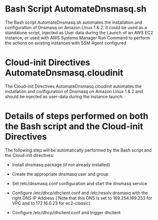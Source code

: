 Bash Script AutomateDnsmasq.sh	
=================================================
The Bash script AutomateDnsmasq.sh automates the installation and configuration of Dnsmasq on Amazon Linux 1 & 2. It could be used as a standalone script, injected as User data during the Launch of an AWS EC2 instance, or used with AWS Systems Manager Run Command to perform the actions on existing instances with SSM Agent configured.

Cloud-init Directives AutomateDnsmasq.cloudinit		
===============================================
The Cloud-init Directives AutomateDnsmasq.cloudinit	automates the installation and configuration of Dnsmasq on Amazon Linux 1 & 2 and should be injected as user-data during the instance launch.

Details of steps performed on both the Bash script and the Cloud-init Directives
=================================================================================
The following step will be automatically performed by the Bash script and the Cloud-init directives:

  - Install dnsmasq package (if not already installed)

  - Create the appropriate dnsmasq user and group
  
  - Set /etc/dnsmasq.conf configuration and start the dnsmasq service
  
  - Configure /etc/dhcp/dhclient.conf and /etc/resolv.dnsmasq with the right DNS IP Address ( Note that this DNS is set to 169.254.169.253 for VPC and to 172.16.0.23 for ec2-classic)
  
  - Configure /etc/dhcp/dhclient.conf and trigger dhclient
